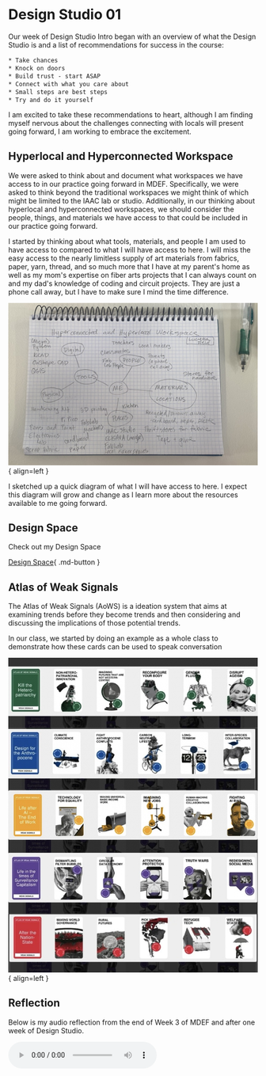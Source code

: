 # Design Studio 01 

Our week of Design Studio Intro began with an overview of what the Design Studio is and a list of recommendations for success in the course: 

    * Take chances
    * Knock on doors 
    * Build trust - start ASAP 
    * Connect with what you care about 
    * Small steps are best steps
    * Try and do it yourself 

I am excited to take these recommendations to heart, although I am finding myself nervous about the challenges connecting with locals will present going forward, I am working to embrace the excitement. 

## Hyperlocal and Hyperconnected Workspace 

We were asked to think about and document what workspaces we have access to in our practice going forward in MDEF. Specifically, we were asked to think beyond the traditional workspaces we might think of which might be limited to the IAAC lab or studio. Additionally, in our thinking about hyperlocal and hyperconnected workspaces, we should consider the people, things, and materials we have access to that could be included in our practice going forward. 

I started by thinking about what tools, materials, and people I am used to have access to compared to what I will have access to here. I will miss the easy access to the nearly limitless supply of art materials from fabrics, paper, yarn, thread, and so much more that I have at my parent's home as well as my mom's expertise on fiber arts projects that I can always count on and my dad's knowledge of coding and circuit projects. They are just a phone call away, but I have to make sure I mind the time difference. 


![Workspace](../../images/term1/designstudio/Hyperconnected01.jpg){ align=left }

I sketched up a quick diagram of what I will have access to here. I expect this diagram will grow and change as I learn more about the resources available to me going forward.

## Design Space 

Check out my Design Space 

[Design Space](../designStudio/designSpace.md){ .md-button }


## Atlas of Weak Signals

The Atlas of Weak Signals (AoWS) is a ideation system that aims at examining trends before they become trends and then considering and discussing the implications of those potential trends. 

In our class, we started by doing an example as a whole class to demonstrate how these cards can be used to speak conversation 

![AoWS Cards](../../images/term1/designstudio/AoWS_Cards.jpg){ align=left }


## Reflection 

Below is my audio reflection from the end of Week 3 of MDEF and after one week of Design Studio.

  <audio controls src="../../../audio/DesignStudioReflection1.mp3"></audio>